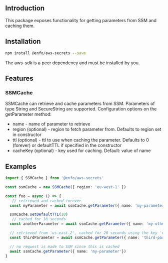 ## Introduction

This package exposes functionality for getting parameters from SSM and caching them.

## Installation

```bash
npm install @enfo/aws-secrets --save
```

The aws-sdk is a peer dependency and must be installed by you.

## Features

### SSMCache

SSMCache can retrieve and cache parameters from SSM. Parameters of type String and SecureString are supported. Configuration options on the getParameter method:

* name - name of parameter to retrieve
* region (optional) - region to fetch parameter from. Defaults to region set in constructor
* ttl (optional) - ttl to use when caching the parameter. Defaults to 0 (forever) or defaultTTL if specified in the constructor
* cacheKey (optional) - key used for caching. Default: value of name

## Examples

```typescript
import { SSMCache } from '@enfo/aws-secrets'

const ssmCache = new SSMCache({ region: 'eu-west-1' })

const foo = async () => {
   // retrieved and cached forever
  const myParameter = await ssmCache.getParameter({ name: 'my-parameter' })

  ssmCache.setDefaultTTL(10)
   // cached for 10 seconds
  const anotherParameter = await ssmCache.getParameter({ name: 'my-other-parameter' })

  // retrieved from 'us-east-2', cached for 20 seconds using the key 'coolKey'
  const thirdParameter = await ssmCache.getParameter({ name: 'third-parameter', ttl: 1200, region: 'us-east-2', cacheKey: 'coolKey'})

  // no request is made to SSM since this is cached
  await ssmCache.getParameter({ name: 'my-parameter'})
}
```
